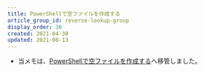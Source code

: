 ```yaml
---
title: PowerShellで空ファイルを作成する
article_group_id: reverse-lookup-group
display_order: 30
created: 2021-04-30
updated: 2021-08-13
---
```

- 当メモは、[PowerShellで空ファイルを作成する](https://thinktwice.tech/it/powershell/creat_an_empty_file_with_powershell/)へ移管しました。